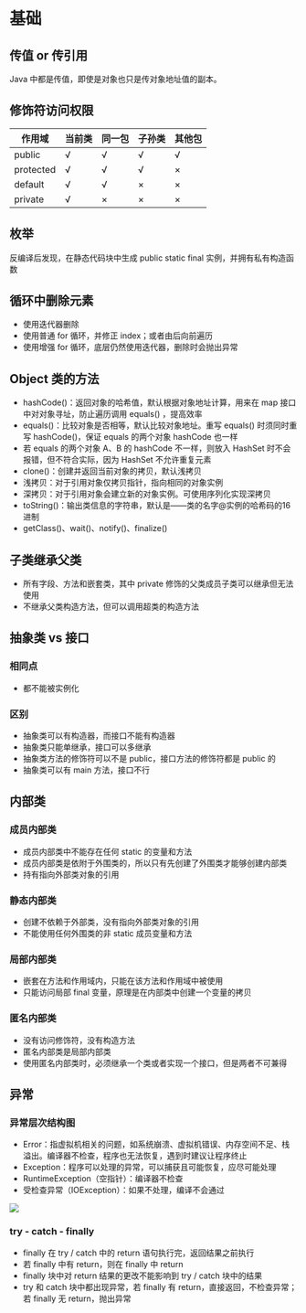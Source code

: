 # 基础
## 传值 or 传引用
Java 中都是传值，即使是对象也只是传对象地址值的副本。

## 修饰符访问权限
| 作用域 | 当前类 | 同一包 | 子孙类 | 其他包 |
| ----- | ----- | ----- | ----- | ----- |
| public | √ | √ | √ | √ |
| protected | √ | √ | √ | × |
| default | √ | √ | × | × |
| private | √ | × | × | × |

## 枚举
反编译后发现，在静态代码块中生成 public static final 实例，并拥有私有构造函数

## 循环中删除元素
- 使用迭代器删除
- 使用普通 for 循环，并修正 index；或者由后向前遍历
- 使用增强 for 循环，底层仍然使用迭代器，删除时会抛出异常

## Object 类的方法
- hashCode()：返回对象的哈希值，默认根据对象地址计算，用来在 map 接口中对对象寻址，防止遍历调用 equals() ，提高效率
- equals()：比较对象是否相等，默认比较对象地址。重写 equals() 时须同时重写 hashCode()，保证 equals 的两个对象 hashCode 也一样
 - 若 equals 的两个对象 A、B 的 hashCode 不一样，则放入 HashSet 时不会报错，但不符合实际，因为 HashSet 不允许重复元素
- clone()：创建并返回当前对象的拷贝，默认浅拷贝
 - 浅拷贝：对于引用对象仅拷贝指针，指向相同的对象实例
 - 深拷贝：对于引用对象会建立新的对象实例。可使用序列化实现深拷贝
- toString()：输出类信息的字符串，默认是——类的名字@实例的哈希码的16进制
- getClass()、wait()、notify()、finalize()

## 子类继承父类
- 所有字段、方法和嵌套类，其中 private 修饰的父类成员子类可以继承但无法使用
- 不继承父类构造方法，但可以调用超类的构造方法

## 抽象类 vs 接口
### 相同点
- 都不能被实例化

### 区别
- 抽象类可以有构造器，而接口不能有构造器
- 抽象类只能单继承，接口可以多继承
- 抽象类方法的修饰符可以不是 public，接口方法的修饰符都是 public 的
- 抽象类可以有 main 方法，接口不行

## 内部类
### 成员内部类
- 成员内部类中不能存在任何 static 的变量和方法
- 成员内部类是依附于外围类的，所以只有先创建了外围类才能够创建内部类
- 持有指向外部类对象的引用

### 静态内部类
- 创建不依赖于外部类，没有指向外部类对象的引用
- 不能使用任何外围类的非 static 成员变量和方法

### 局部内部类
- 嵌套在方法和作用域内，只能在该方法和作用域中被使用
- 只能访问局部 final 变量，原理是在内部类中创建一个变量的拷贝

### 匿名内部类
- 没有访问修饰符，没有构造方法
- 匿名内部类是局部内部类
- 使用匿名内部类时，必须继承一个类或者实现一个接口，但是两者不可兼得

## 异常
### 异常层次结构图
- Error：指虚拟机相关的问题，如系统崩溃、虚拟机错误、内存空间不足、栈溢出。编译器不检查，程序也无法恢复，遇到时建议让程序终止
- Exception：程序可以处理的异常，可以捕获且可能恢复，应尽可能处理
 - RuntimeException（空指针）：编译器不检查
 - 受检查异常（IOException）：如果不处理，编译不会通过

![](http://osbdeld5c.bkt.clouddn.com/18-4-10/10158020.jpg)

### try - catch - finally
- finally 在 try / catch 中的 return 语句执行完，返回结果之前执行
- 若 finally 中有 return，则在 finally 中 return
- finally 块中对 return 结果的更改不能影响到 try / catch 块中的结果
- try 和 catch 块中都出现异常，若 finally 有 return，直接返回，不检查异常；若 finally 无 return，抛出异常